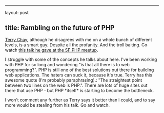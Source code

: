 <hr />

<p>layout: post</p>

<h2>title: Rambling on the future of PHP</h2>

<p>
<a href="http://terrychay.org">Terry Chay</a>, although he disagrees with me on a whole bunch of different levels, is a smart guy.  Despite all the profanity.  And the troll baiting.  Go watch <a href="http://sfphp.wordpress.com/2009/11/16/chinese-proverbs-video-nov-5th-2009/">this talk he gave at the SF PHP meetup</a>.
</p>

<p>
I struggle with some of the concepts he talks about here.  I've been working with PHP for so long and wondering "is that all there is to web programming?".  PHP is still one of the best solutions out there for building web applications.  The haters can suck it, because it's true.  Terry has this awesome quote (I'm probably paraphrasing).:  "The straightest point between two lines on the web is PHP.".  There are lots of huge sites out there that use PHP - but PHP *itself* is starting to become the bottleneck.
</p>

<p>
I won't comment any further as Terry says it better than I could, and to say more would be stealing from his talk.  Go and watch.
</p>
